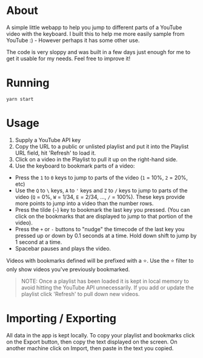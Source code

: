 # About

A simple little webapp to help you jump to different parts of a YouTube video with the keyboard. I built this to help me more easily sample from YouTube :) - However perhaps it has some other use.

The code is very sloppy and was built in a few days just enough for me to get it usable for my needs. Feel free to improve it!

# Running

`yarn start`

# Usage

1. Supply a YouTube API key
2. Copy the URL to a public or unlisted playlist and put it into the Playlist URL field, hit 'Refresh' to load it.
3. Click on a video in the Playlist to pull it up on the right-hand side.
4. Use the keyboard to bookmark parts of a video:

- Press the `1` to `0` keys to jump to parts of the video (`1` = 10%, `2` = 20%, etc)
- Use the `Q` to `\` keys, `A` to `'` keys and `Z` to `/` keys to jump to parts of the video (`Q` = 0%, `W` = 1/34, `E` = 2/34, ..., `/` = 100%). These keys provide more points to jump into a video than the number rows.
- Press the tilde (`~`) key to bookmark the last key you pressed. (You can click on the bookmarks that are displayed to jump to that portion of the video).
- Press the `+` or `-` buttons to "nudge" the timecode of the last key you pressed up or down by 0.1 seconds at a time. Hold down shift to jump by 1 second at a time.
- Spacebar pauses and plays the video.

Videos with bookmarks defined will be prefixed with a ⭐. Use the ⭐ filter to only show videos you've previously bookmarked.

> NOTE: Once a playlist has been loaded it is kept in local memory to avoid hitting the YouTube API unnecessarily. If you add or update the playlist click 'Refresh' to pull down new videos.

# Importing / Exporting

All data in the app is kept locally. To copy your playlist and bookmarks click on the Export button, then copy the text displayed on the screen. On another machine click on Import, then paste in the text you copied.

